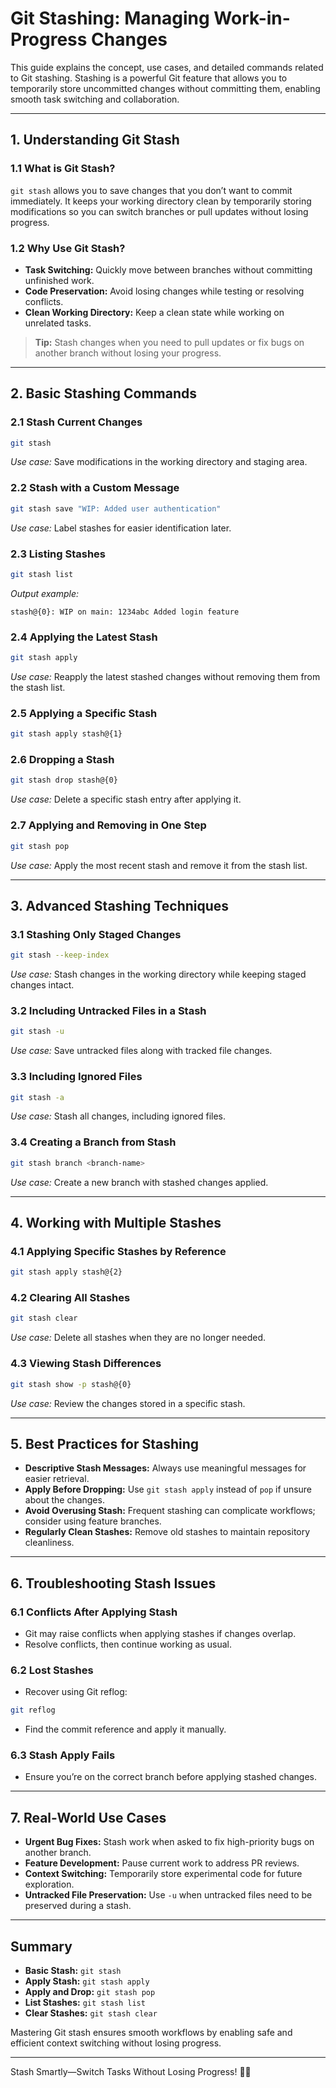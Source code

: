 # Git Stashing: Managing Work-in-Progress Changes

This guide explains the concept, use cases, and detailed commands related to Git stashing. Stashing is a powerful Git feature that allows you to temporarily store uncommitted changes without committing them, enabling smooth task switching and collaboration.

---

## 1. Understanding Git Stash

### 1.1 What is Git Stash?

`git stash` allows you to save changes that you don’t want to commit immediately. It keeps your working directory clean by temporarily storing modifications so you can switch branches or pull updates without losing progress.

### 1.2 Why Use Git Stash?
- **Task Switching:** Quickly move between branches without committing unfinished work.
- **Code Preservation:** Avoid losing changes while testing or resolving conflicts.
- **Clean Working Directory:** Keep a clean state while working on unrelated tasks.

> **Tip:** Stash changes when you need to pull updates or fix bugs on another branch without losing your progress.

---

## 2. Basic Stashing Commands

### 2.1 Stash Current Changes
```bash
git stash
```
*Use case:* Save modifications in the working directory and staging area.

### 2.2 Stash with a Custom Message
```bash
git stash save "WIP: Added user authentication"
```
*Use case:* Label stashes for easier identification later.

### 2.3 Listing Stashes
```bash
git stash list
```
*Output example:*
```
stash@{0}: WIP on main: 1234abc Added login feature
```

### 2.4 Applying the Latest Stash
```bash
git stash apply
```
*Use case:* Reapply the latest stashed changes without removing them from the stash list.

### 2.5 Applying a Specific Stash
```bash
git stash apply stash@{1}
```

### 2.6 Dropping a Stash
```bash
git stash drop stash@{0}
```
*Use case:* Delete a specific stash entry after applying it.

### 2.7 Applying and Removing in One Step
```bash
git stash pop
```
*Use case:* Apply the most recent stash and remove it from the stash list.

---

## 3. Advanced Stashing Techniques

### 3.1 Stashing Only Staged Changes
```bash
git stash --keep-index
```
*Use case:* Stash changes in the working directory while keeping staged changes intact.

### 3.2 Including Untracked Files in a Stash
```bash
git stash -u
```
*Use case:* Save untracked files along with tracked file changes.

### 3.3 Including Ignored Files
```bash
git stash -a
```
*Use case:* Stash all changes, including ignored files.

### 3.4 Creating a Branch from Stash
```bash
git stash branch <branch-name>
```
*Use case:* Create a new branch with stashed changes applied.

---

## 4. Working with Multiple Stashes

### 4.1 Applying Specific Stashes by Reference
```bash
git stash apply stash@{2}
```

### 4.2 Clearing All Stashes
```bash
git stash clear
```
*Use case:* Delete all stashes when they are no longer needed.

### 4.3 Viewing Stash Differences
```bash
git stash show -p stash@{0}
```
*Use case:* Review the changes stored in a specific stash.

---

## 5. Best Practices for Stashing

- **Descriptive Stash Messages:** Always use meaningful messages for easier retrieval.
- **Apply Before Dropping:** Use `git stash apply` instead of `pop` if unsure about the changes.
- **Avoid Overusing Stash:** Frequent stashing can complicate workflows; consider using feature branches.
- **Regularly Clean Stashes:** Remove old stashes to maintain repository cleanliness.

---

## 6. Troubleshooting Stash Issues

### 6.1 Conflicts After Applying Stash
- Git may raise conflicts when applying stashes if changes overlap.
- Resolve conflicts, then continue working as usual.

### 6.2 Lost Stashes
- Recover using Git reflog:
```bash
git reflog
```
- Find the commit reference and apply it manually.

### 6.3 Stash Apply Fails
- Ensure you’re on the correct branch before applying stashed changes.

---

## 7. Real-World Use Cases

- **Urgent Bug Fixes:** Stash work when asked to fix high-priority bugs on another branch.
- **Feature Development:** Pause current work to address PR reviews.
- **Context Switching:** Temporarily store experimental code for future exploration.
- **Untracked File Preservation:** Use `-u` when untracked files need to be preserved during a stash.

---

## Summary

- **Basic Stash:** `git stash`
- **Apply Stash:** `git stash apply`
- **Apply and Drop:** `git stash pop`
- **List Stashes:** `git stash list`
- **Clear Stashes:** `git stash clear`

Mastering Git stash ensures smooth workflows by enabling safe and efficient context switching without losing progress.

---

Stash Smartly—Switch Tasks Without Losing Progress! 🚀✨

